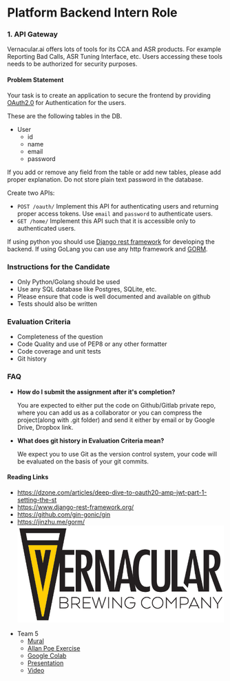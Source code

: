 # Platform Backend Intern Role

### 1. API Gateway
Vernacular.ai offers lots of tools for its CCA and ASR products. For example Reporting Bad Calls, ASR Tuning Interface, etc. Users accessing these tools needs to be authorized for security purposes.

#### Problem Statement
Your task is to create an application to secure the frontend by providing [OAuth2.0](https://tools.ietf.org/html/rfc6749) for  Authentication for the users.

These are the following tables in the DB.
- User
    - id
    - name
    - email
    - password

If you add or remove any field from the table or add new tables, please add proper explanation. Do not store plain text password in the database.

Create two APIs:
- `POST /oauth/`
Implement this API for authenticating users and returning proper access tokens. Use     `email` and `password` to authenticate users.
- `GET /home/`
Implement this API such that it is accessible only to authenticated users.

If using python you should use [Django rest framework](https://www.django-rest-framework.org/) for developing the backend. If using GoLang you can use any http framework and [GORM](http://gorm.io/).

### Instructions for the Candidate
- Only Python/Golang should be used
- Use any SQL database like Postgres, SQLite, etc.
- Please ensure that code is well documented and available on github
- Tests should also be written

### Evaluation Criteria
- Completeness of the question
- Code Quality and use of PEP8 or any other formatter
- Code coverage and unit tests
- Git history

### FAQ
-  **How do I submit the assignment after it's completion?**

      You are expected to either put the code on Github/Gitlab private repo, where you can add
       us as a collaborator or you can compress the  project(along with .git folder) and send it either 
       by email or by Google Drive, Dropbox link.
 
-   **What does git history in Evaluation Criteria mean?**

       We expect you to use Git as the version control system, your code will be evaluated on the basis of your git commits.

#### Reading Links
- https://dzone.com/articles/deep-dive-to-oauth20-amp-jwt-part-1-setting-the-st
- https://www.django-rest-framework.org/
- https://github.com/gin-gonic/gin
- https://jinzhu.me/gorm/
![Test Image 1](/images/VernacularBrewing.png)

* Team 5
  * [Mural](https://bit.ly/ssi-team5-m)
  * [Allan Poe Exercise](https://docs.google.com/presentation/d/151LHLPs7OzuJkp81vRVNB68dzIUpObAI1hnKBAUxSG0/edit?usp=sharing)
  * [Google Colab](https://colab.research.google.com/drive/15Zkgda8WJC_czwoj03-Fnc_k0U7fV9UP#scrollTo=yDJ98Vdw4z4M)
  * [Presentation](https://docs.google.com/presentation/d/1H_9I3qmducNgctZZ0zZ7dSKQ8B1BVX49Y6obZE1v_Qw/edit?usp=sharing)
  * [Video]()
